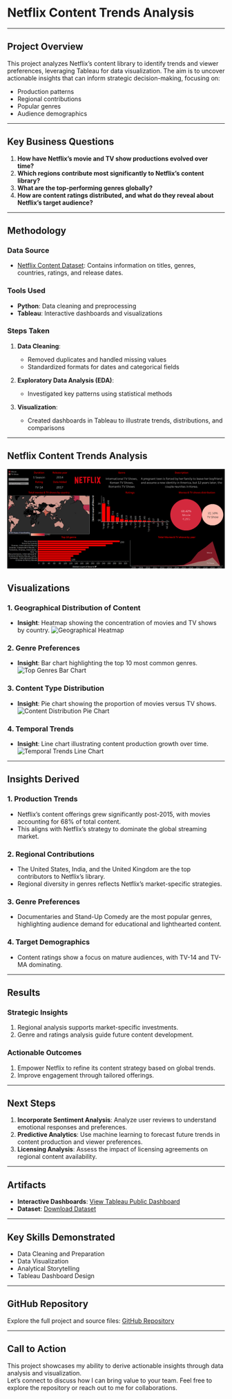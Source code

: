 
# **Netflix Content Trends Analysis**
---

## **Project Overview**
This project analyzes Netflix’s content library to identify trends and viewer preferences, leveraging Tableau for data visualization. The aim is to uncover actionable insights that can inform strategic decision-making, focusing on:
- Production patterns
- Regional contributions
- Popular genres
- Audience demographics

---

## **Key Business Questions**
1. **How have Netflix’s movie and TV show productions evolved over time?**
2. **Which regions contribute most significantly to Netflix’s content library?**
3. **What are the top-performing genres globally?**
4. **How are content ratings distributed, and what do they reveal about Netflix’s target audience?**

---

## **Methodology**

### **Data Source**
- [Netflix Content Dataset](https://github.com/chaitali-khadse/Portfolio-project-on-netflix-content-evolution/blob/main/Netflix_Content_Data.csv): Contains information on titles, genres, countries, ratings, and release dates.

### **Tools Used**
- **Python**: Data cleaning and preprocessing
- **Tableau**: Interactive dashboards and visualizations

### **Steps Taken**
1. **Data Cleaning**:
   - Removed duplicates and handled missing values
   - Standardized formats for dates and categorical fields

2. **Exploratory Data Analysis (EDA)**:
   - Investigated key patterns using statistical methods

3. **Visualization**:
   - Created dashboards in Tableau to illustrate trends, distributions, and comparisons

---
## **Netflix Content Trends Analysis**

![Tableau Dashboard](Netflix_Dashboard_Tableau.png)
## **Visualizations**

### **1. Geographical Distribution of Content**
- **Insight**: Heatmap showing the concentration of movies and TV shows by country.
![Geographical Heatmap](path/to/geo-heatmap.png)

### **2. Genre Preferences**
- **Insight**: Bar chart highlighting the top 10 most common genres.
![Top Genres Bar Chart](path/to/genre-bar-chart.png)

### **3. Content Type Distribution**
- **Insight**: Pie chart showing the proportion of movies versus TV shows.
![Content Distribution Pie Chart](path/to/content-pie-chart.png)

### **4. Temporal Trends**
- **Insight**: Line chart illustrating content production growth over time.
![Temporal Trends Line Chart](path/to/temporal-line-chart.png)

---

## **Insights Derived**

### **1. Production Trends**
- Netflix’s content offerings grew significantly post-2015, with movies accounting for 68% of total content.
- This aligns with Netflix’s strategy to dominate the global streaming market.

### **2. Regional Contributions**
- The United States, India, and the United Kingdom are the top contributors to Netflix’s library.
- Regional diversity in genres reflects Netflix’s market-specific strategies.

### **3. Genre Preferences**
- Documentaries and Stand-Up Comedy are the most popular genres, highlighting audience demand for educational and lighthearted content.

### **4. Target Demographics**
- Content ratings show a focus on mature audiences, with TV-14 and TV-MA dominating.

---

## **Results**

### **Strategic Insights**
1. Regional analysis supports market-specific investments.
2. Genre and ratings analysis guide future content development.

### **Actionable Outcomes**
1. Empower Netflix to refine its content strategy based on global trends.
2. Improve engagement through tailored offerings.

---

## **Next Steps**
1. **Incorporate Sentiment Analysis**: Analyze user reviews to understand emotional responses and preferences.
2. **Predictive Analytics**: Use machine learning to forecast future trends in content production and viewer preferences.
3. **Licensing Analysis**: Assess the impact of licensing agreements on regional content availability.

---

## **Artifacts**

- **Interactive Dashboards**: [View Tableau Public Dashboard](path/to/dashboard)
- **Dataset**: [Download Dataset](path/to/dataset.csv)

---

## **Key Skills Demonstrated**

- Data Cleaning and Preparation
- Data Visualization
- Analytical Storytelling
- Tableau Dashboard Design

---

## **GitHub Repository**
Explore the full project and source files: [GitHub Repository](your-repository-link)

---

## **Call to Action**
This project showcases my ability to derive actionable insights through data analysis and visualization.  
Let’s connect to discuss how I can bring value to your team. Feel free to explore the repository or reach out to me for collaborations.




